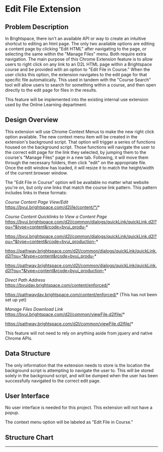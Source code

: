 # Edit File Extension

## Problem Description
In Brightspace, there isn't an available API or way to create an intuitive shortcut to editing an html page. The only two available options are editing a content page by clicking "Edit HTML" after navigating to the page, or selecting the same within the "Manage Files" menu. Both require extra navigation. The main purpose of this Chrome Extension feature is to allow users to right click on any link to an D2L HTML page within a Brightspace course and be provided with an option to "Edit File in Course." When the user clicks this option, the extension navigates to the edit page for that specific file automatically. This used in tandem with the "Course Search" tool will allow users to search for something within a course, and then open directly to the edit page for files in the results.

This feature will be implemented into the existing internal use extension used by the Online Learning department.

## Design Overview
This extension will use Chrome Context Menus to make the new right click option available. The new context menu item will be created in the extension's background script. That option will trigger a series of functions housed on the background script. Those functions will navigate the user to the correct edit page for the link they selected, by jumping them to the course's "Manage Files" page in a new tab. Following, it will move them through the necessary folders, then click "edit" on the appropriate file. Once the edit window has loaded, it will resize it to match the height/width of the current browser window.

The "Edit File in Course" option will be available no matter what website you're on, but only one links that match the course link pattern. This pattern includes links in these formats:

*Course Content Page View/Edit*<br>
https://byui.brightspace.com/d2l/le/content/*/*

*Course Content Quicklinks to View a Content Page*<br>
https://byui.brightspace.com/d2l/common/dialogs/quickLink/quickLink.d2l?ou=*&type=content&rcode=byui_produ-*

https://byui.brightspace.com/d2l/common/dialogs/quickLink/quickLink.d2l?ou=*&type=content&rcode=byui_production-*

https://pathway.brightspace.com/d2l/common/dialogs/quickLink/quickLink.d2l?ou=*&type=content&rcode=byui_produ-*

https://pathway.brightspace.com/d2l/common/dialogs/quickLink/quickLink.d2l?ou=*&type=content&rcode=byui_production-*

*Direct Path Address*<br>
https://byuidav.brightspace.com/content/enforced/*

https://pathwaydav.brightspace.com/content/enforced/* (This has not been set up yet)

*Manage Files Download Link*<br>
https://byui.brightspace.com/d2l/common/viewFile.d2lfile/*

https://pathway.brightspace.com/d2l/common/viewFile.d2lfile/*

This feature will not need to rely on anything aside from jquery and native Chrome APIs.

## Data Structure
The only information that the extension needs to store is the location the background script is attempting to navigate the user to. This will be stored solely in the background script, and will be dumped when the user has been successfully navigated to the correct edit page.

## User Interface
No user interface is needed for this project. This extension will not have a popup.

The context menu option will be labeled as "Edit File in Course."

## Structure Chart
---
